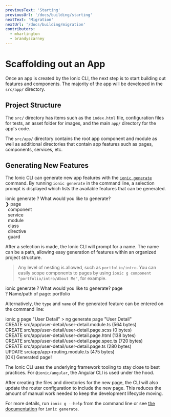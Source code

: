```yaml
---
previousText: 'Starting'
previousUrl: '/docs/building/starting'
nextText: 'Migration'
nextUrl: '/docs/building/migration'
contributors:
  - mhartington
  - brandyscarney
---
```


# Scaffolding out an App

Once an app is created by the Ionic CLI, the next step is to start building out features and components. The majority of the app will be developed in the `src/app/` directory.

## Project Structure

<file-tree> <file-tree-directory name="src"> <file-tree-directory name="app" collapsed></file-tree-directory> <file-tree-directory name="assets" collapsed></file-tree-directory> <file-tree-directory name="environments" collapsed></file-tree-directory> <file-tree-directory name="theme" collapsed></file-tree-directory> <file-tree-file name="global.scss"></file-tree-file> <file-tree-file name="index.html"></file-tree-file> <file-tree-file name="main.ts"></file-tree-file> <file-tree-file name="polyfills.ts"></file-tree-file> <file-tree-file name="test.ts"></file-tree-file> <file-tree-file name="zone-flags.ts"></file-tree-file> </file-tree-directory> </file-tree>

The `src/` directory has items such as the `index.html` file, configuration files for tests, an asset folder for images, and the main `app/` directory for the app's code.

<file-tree> <file-tree-directory name="src"> <file-tree-directory name="app"> <file-tree-file name="app-routing.module.ts"></file-tree-file> <file-tree-file name="app.component.html"></file-tree-file> <file-tree-file name="app.component.spec.ts"></file-tree-file> <file-tree-file name="app.component.ts"></file-tree-file> <file-tree-file name="app.module.ts"></file-tree-file> </file-tree-directory> </file-tree-directory> </file-tree>

The `src/app/` directory contains the root app component and module as well as additional directories that contain app features such as pages, components, services, etc.

## Generating New Features

The Ionic CLI can generate new app features with the [`ionic generate`](/docs/cli/commands/generate) command. By running `ionic generate` in the command line, a selection prompt is displayed which lists the available features that can be generated.

<command-line> <command-prompt>ionic generate</command-prompt> <command-output> <span class="green">?</span> <span class="bold">What would you like to generate?</span>   
<span class="cyan bold">❯ page</span>   
&nbsp;&nbsp;component   
&nbsp;&nbsp;service   
&nbsp;&nbsp;module   
&nbsp;&nbsp;class   
&nbsp;&nbsp;directive   
&nbsp;&nbsp;guard </command-output> </command-line>

After a selection is made, the Ionic CLI will prompt for a name. The name can be a path, allowing easy generation of features within an organized project structure.

> Any level of nesting is allowed, such as `portfolio/intro`. You can easily scope components to pages by using `ionic g component "portfolio/intro/About Me"`, for example.

<command-line> <command-prompt>ionic generate</command-prompt> <command-output> <span class="green">?</span> <span class="bold">What would you like to generate? <span class="cyan">page</span></span>   
<span class="green">?</span> <span class="bold">Name/path of <span class="cyan">page</span>:</span> portfolio </command-output> <command-cursor blink></command-cursor> </command-line>

Alternatively, the `type` and `name` of the generated feature can be entered on the command line:

<command-line> <command-prompt>ionic g page "User Detail"</command-prompt> <command-output> &gt; <span class="cyan">ng generate page "User Detail"</span>   
<span class="green">CREATE</span> src/app/user-detail/user-detail.module.ts (564 bytes)   
<span class="green">CREATE</span> src/app/user-detail/user-detail.page.scss (0 bytes)   
<span class="green">CREATE</span> src/app/user-detail/user-detail.page.html (138 bytes)   
<span class="green">CREATE</span> src/app/user-detail/user-detail.page.spec.ts (720 bytes)   
<span class="green">CREATE</span> src/app/user-detail/user-detail.page.ts (280 bytes)   
<span class="bold">UPDATE</span> src/app/app-routing.module.ts (475 bytes)   
[<span class="green bold">OK</span>] Generated page! </command-output> </command-line>

The Ionic CLI uses the underlying framework tooling to stay close to best practices. For `@ionic/angular`, the Angular CLI is used under the hood.

After creating the files and directories for the new page, the CLI will also update the router configuration to include the new page. This reduces the amount of manual work needed to keep the development lifecycle moving.

For more details, run `ionic g --help` from the command line or see [the documentation](/docs/cli/commands/generate) for `ionic generate`.